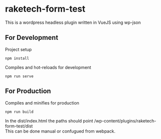 # raketech-form-test
This is a wordpress headless plugin written in VueJS using wp-json


## For Development 
Project setup
```
npm install
```

Compiles and hot-reloads for development
```
npm run serve
```



## For Production 

Compiles and minifies for production
```
npm run build
```
In the dist/index.html the paths should point /wp-content/plugins/raketech-form-test/dist
<br />
This can be done manual or confugued from webpack.

